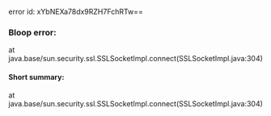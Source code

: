 error id: xYbNEXa78dx9RZH7FchRTw==
### Bloop error:

at java.base/sun.security.ssl.SSLSocketImpl.connect(SSLSocketImpl.java:304)
#### Short summary: 

at java.base/sun.security.ssl.SSLSocketImpl.connect(SSLSocketImpl.java:304)
